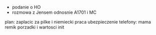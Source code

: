 - podanie o HO 
- rozmowa z Jensem odnosnie A1701 i MC

plan:
zaplacic za pilke i niemiecki
praca
ubezpieczenie
telefony: mama remik
porzadki i wartosci init